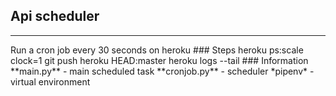 ## Api scheduler  
<hr>  
Run a cron job every 30 seconds on heroku  
### Steps  
      heroku ps:scale clock=1
      git push heroku HEAD:master
      heroku logs --tail  
### Information  
      **main.py** - main scheduled task
      **cronjob.py** - scheduler
      *pipenv* - virtual environment
